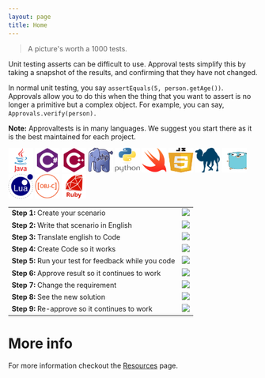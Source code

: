 ```yaml
---
layout: page
title: Home
---
```




> A picture's worth a 1000 tests.

Unit testing asserts can be difficult to use. Approval tests simplify this by taking a snapshot of the results, and confirming that they have not changed.

In normal unit testing, you say `assertEquals(5, person.getAge())`. Approvals allow you to do this when the thing that you want to assert is no longer a primitive but a complex object. For example, you can say, `Approvals.verify(person).`

 
**Note:** Approvaltests is in many languages. We suggest you start there as it is the best maintained for each project.

[<img src="images/languages/java.svg" width="50" height="50">](https://github.com/approvals/approvaltests.java) 
[<img src="images/languages/csharp.svg" width="50" height="50">](https://github.com/approvals/approvaltests.net) 
[<img src="images/languages/cpp.svg" width="50" height="50">](https://github.com/approvals/approvaltests.cpp)
[<img src="images/languages/php.svg" width="50" height="50">](https://github.com/approvals/approvaltests.php)
[<img src="images/languages/python.svg"  width="50" height="50">](https://github.com/approvals/approvaltests.Python)
[<img src="images/languages/swift.svg"  width="50" height="50">](https://github.com/approvals/approvaltests.Swift)
[<img src="images/languages/javascript.svg"  width="50" height="50">](https://github.com/approvals/Approvals.NodeJS)
[<img src="images/languages/perl.svg"  width="50" height="50">](https://github.com/approvals/approvaltests.perl)
[<img src="images/languages/golang.svg"  width="50" height="50">](https://github.com/approvals/go-approval-tests)
[<img src="images/languages/lua.svg"  width="50" height="50">](https://github.com/approvals/ApprovalTests.lua)
[<img src="images/languages/objective-c.svg"  width="50" height="50">](https://github.com/approvals/ApprovalTests.Objective-C)
[<img src="images/languages/ruby.svg"  width="50" height="50">](https://github.com/kytrinyx/approvals)
                  
 

|   |   |
| :------------ | :---------------: |
| **Step 1:** Create your scenario | ![](https://lh3.googleusercontent.com/-YnReahw8t10/Tc4fT4pBO3I/AAAAAAAAAdw/wmuV2aYHVDE/s288/approval_test_01_whiteboard.png)       |
| **Step 2:** Write that scenario in English | ![](https://lh6.googleusercontent.com/-qbpq8-H7iSk/Tc4glvulw-I/AAAAAAAAAd0/HCQ_bcY6j60/s288/approval_test_02_english.png)  |
| **Step 3:** Translate english to Code | ![](https://lh3.googleusercontent.com/-_2Z0GU6rOS4/T6Wo2qEbGNI/AAAAAAAAAkQ/VT5yRZBKPgQ/s800/approval_test_03_translate.png) |
| **Step 4:** Create Code so it works | ![](https://lh3.googleusercontent.com/-udxQHJw1s-s/Tc4h7siq1NI/AAAAAAAAAd8/BEq9SJ1n_uA/s288/approval_test_04_create.png) |
|**Step 5:** Run your test for feedback while you code | ![](https://lh6.googleusercontent.com/-jI-IyC21_Wo/Tc4kejbp-VI/AAAAAAAAAeE/FsponLUTN4I/s288/approval_test_05_feedback.png)  |
| **Step 6:** Approve result so it continues to work | ![](https://lh3.googleusercontent.com/-3zr61ngUV_0/Tc4jjVgHpNI/AAAAAAAAAeA/jSBv-YTSMXk/s288/approval_test_05_approve.png) |
| **Step 7:** Change the requirement | ![](https://lh6.googleusercontent.com/-G5qp01Qz1T4/Tc4lfNhDjgI/AAAAAAAAAeI/pfVI12_JR90/s288/approval_test_07_change.png) |
| **Step 8:** See the new solution | ![](https://lh4.googleusercontent.com/_s2oZS5jFv1g/Tc4mwITB3MI/AAAAAAAAAeM/3aEgyuLosso/s400/approval_test_08_granularity.png)  |
| **Step 9:** Re-approve so it continues to work | ![](https://lh4.googleusercontent.com/-C9aGPYRCxSo/Tc4nuX-kJ2I/AAAAAAAAAeQ/V-SJ9AEWvMs/s288/approval_test_09_reapprove.png) |

# More info

For more information checkout the [Resources](resources) page.
